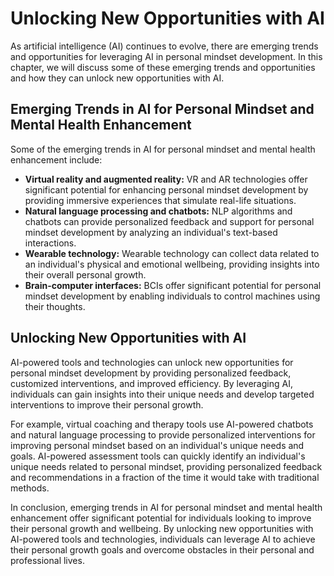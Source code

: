 Unlocking New Opportunities with AI
==========================================================================================================================

As artificial intelligence (AI) continues to evolve, there are emerging trends and opportunities for leveraging AI in personal mindset development. In this chapter, we will discuss some of these emerging trends and opportunities and how they can unlock new opportunities with AI.

Emerging Trends in AI for Personal Mindset and Mental Health Enhancement
------------------------------------------------------------------------

Some of the emerging trends in AI for personal mindset and mental health enhancement include:

* **Virtual reality and augmented reality:** VR and AR technologies offer significant potential for enhancing personal mindset development by providing immersive experiences that simulate real-life situations.
* **Natural language processing and chatbots:** NLP algorithms and chatbots can provide personalized feedback and support for personal mindset development by analyzing an individual's text-based interactions.
* **Wearable technology:** Wearable technology can collect data related to an individual's physical and emotional wellbeing, providing insights into their overall personal growth.
* **Brain-computer interfaces:** BCIs offer significant potential for personal mindset development by enabling individuals to control machines using their thoughts.

Unlocking New Opportunities with AI
-----------------------------------

AI-powered tools and technologies can unlock new opportunities for personal mindset development by providing personalized feedback, customized interventions, and improved efficiency. By leveraging AI, individuals can gain insights into their unique needs and develop targeted interventions to improve their personal growth.

For example, virtual coaching and therapy tools use AI-powered chatbots and natural language processing to provide personalized interventions for improving personal mindset based on an individual's unique needs and goals. AI-powered assessment tools can quickly identify an individual's unique needs related to personal mindset, providing personalized feedback and recommendations in a fraction of the time it would take with traditional methods.

In conclusion, emerging trends in AI for personal mindset and mental health enhancement offer significant potential for individuals looking to improve their personal growth and wellbeing. By unlocking new opportunities with AI-powered tools and technologies, individuals can leverage AI to achieve their personal growth goals and overcome obstacles in their personal and professional lives.
